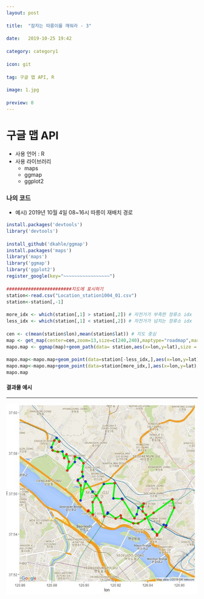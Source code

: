 ```yaml
---
layout: post 

title:  "잠자는 따릉이를 깨워라 - 3"

date:   2019-10-25 19:42

category: category1

icon: git

tag: 구글 맵 API, R

image: 1.jpg

preview: 0
---
```






# 구글 맵 API

- 사용 언어  :  R
- 사용 라이브러리
  - maps
  - ggmap
  - ggplot2

### 나의 코드 

- 예시) 2019년 10월 4일 08~16시 따릉이 재배치 경로

~~~R
install.packages('devtools')
library('devtools')

install_github('dkahle/ggmap')
install.packages('maps')
library('maps')
library('ggmap')
library('ggplot2')
register_google(key="~~~~~~~~~~~~~~~~~")

########################지도에 표시하기
station<-read.csv("Location_station1004_01.csv")
station<-station[,-1]

more_idx <- which(station[,1] > station[,2]) # 자전거가 부족한 정류소 idx
less_idx <- which(station[,1] < station[,2]) # 자전거가 넘치는 정류소 idx

cen <- c(mean(station$lon),mean(station$lat)) # 지도 중심
map <- get_map(center=cen,zoom=13,size=c(240,240),maptype="roadmap",marker=station)
mapo.map <- ggmap(map)+geom_path(data= station,aes(x=lon,y=lat),size = 2, linetype = 1, col = "green") # 이동 경로 초록색 선으로 색칠

mapo.map<-mapo.map+geom_point(data=station[-less_idx,],aes(x=lon,y=lat),size=3,alpha=0.7,col="red") # 부족한 정류소 빨간 점
mapo.map<-mapo.map+geom_point(data=station[more_idx,],aes(x=lon,y=lat),size=3,alpha=0.7,col="blue") # 넘치는 정류소 파란 점
mapo.map
~~~

#### 결과물 예시

---

<img src="/post-img/category1/bike_result.JPG">
